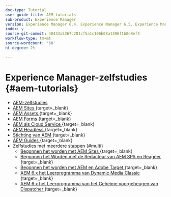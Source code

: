 ```yaml
---
doc-type: Tutorial
user-guide-title: AEM-tutorials
sub-product: Experience Manager
version: Experience Manager 6.4, Experience Manager 6.5, Experience Manager as a Cloud Service
index: y
source-git-commit: 48433a5367c281cf5a1c106b08a1306f1b0e8ef4
workflow-type: tm+mt
source-wordcount: '68'
ht-degree: 2%

---
```



# Experience Manager-zelfstudies {#aem-tutorials}

+ [AEM-zelfstudies](overview.md)
+ [ AEM Sites ](https://experienceleague.adobe.com/docs/experience-manager-learn/sites/overview.html) {target=_blank}
+ [ AEM Assets ](https://experienceleague.adobe.com/docs/experience-manager-learn/assets/overview.html) {target=_blank}
+ [ AEM Forms ](https://experienceleague.adobe.com/docs/experience-manager-learn/forms/overview.html) {target=_blank}
+ [ AEM als Cloud Service ](https://experienceleague.adobe.com/docs/experience-manager-learn/cloud-service/overview.html) {target=_blank}
+ [ AEM Headless ](https://experienceleague.adobe.com/docs/experience-manager-learn/getting-started-with-aem-headless/overview.html) {target=_blank}
+ [ Stichting van AEM ](https://experienceleague.adobe.com/docs/experience-manager-learn/cloud-service/overview.html) {target=_blank}
+ [ AEM Guides ](https://experienceleague.adobe.com/docs/experience-manager-guides-learn/tutorials/overview.html) {target=_blank}
+ Zelfstudies met meerdere stappen {#multi}
   + [ Begonnen het worden met AEM Sites ](https://experienceleague.adobe.com/docs/experience-manager-learn/getting-started-wknd-tutorial-develop/overview.html) {target=_blank}
   + [ Begonnen het Worden met de Redacteur van AEM SPA en Reageer ](https://experienceleague.adobe.com/docs/experience-manager-learn/spa-react-tutorial/overview.html) {target=_blank}
   + [ Begonnen het worden met AEM en Adobe Target ](https://experienceleague.adobe.com/docs/experience-manager-learn/aem-target-tutorial/overview.html) {target=_blank}
   + [ AEM 6.x het Leerprogramma van Dynamic Media Classic ](https://experienceleague.adobe.com/docs/experience-manager-learn/dynamic-media-classic-tutorial/overview.html) {target=_blank}
   + [ AEM 6.x het Leerprogramma van het Geheime voorgeheugen van Dispatcher ](https://experienceleague.adobe.com/docs/experience-manager-learn/dispatcher-tutorial/overview.html) {target=_blank}
